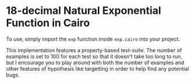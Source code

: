 # 18-decimal Natural Exponential Function in Cairo

To use, simply import the `exp` function inside `exp.cairo` into your project. 

This implementation features a property-based test-suite. The number of examples is set to 100 for each test so 
that it doesn't take too long to run, but I encourage you to play around with both the number of examples and other 
features of hypothesis like targetting in order to help find any potential bugs. 
